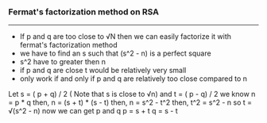 
### Fermat's factorization method on RSA
------

- If p and q are too close to √N then we can easily factorize it with fermat's factorization method
- we have to find an s such that (s^2 - n) is a perfect square 
- s^2 have to greater then n
- if p and q are close t would be relatively very small
- only work if and only if p and q are relatively too close  compared to n

 Let s = ( p + q) / 2  ( Note that s is close to √n)
 and t = ( p - q) / 2
 we know  n = p * q 
 then, n = (s + t) * (s - t)
 then, n =  s^2 - t^2
 then, t^2 = s^2 - n
 so t = √(s^2 - n)
 now we can get p and q 
 p = s + t
 q = s - t

